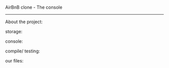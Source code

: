 AirBnB clone - The console
____________________________

About the project:

storage:

console:

compile/ testing:

our files:
